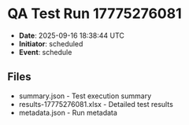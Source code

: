 # QA Test Run 17775276081

- **Date**: 2025-09-16 18:38:44 UTC
- **Initiator**: scheduled
- **Event**: schedule

## Files
- summary.json - Test execution summary
- results-17775276081.xlsx - Detailed test results
- metadata.json - Run metadata
